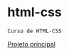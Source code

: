 # html-css
    Curso de HTML-CSS

<a href = "https://tadiotog.github.io/html/Modulo-02/desafio%2010/"> Projeto principal </a>